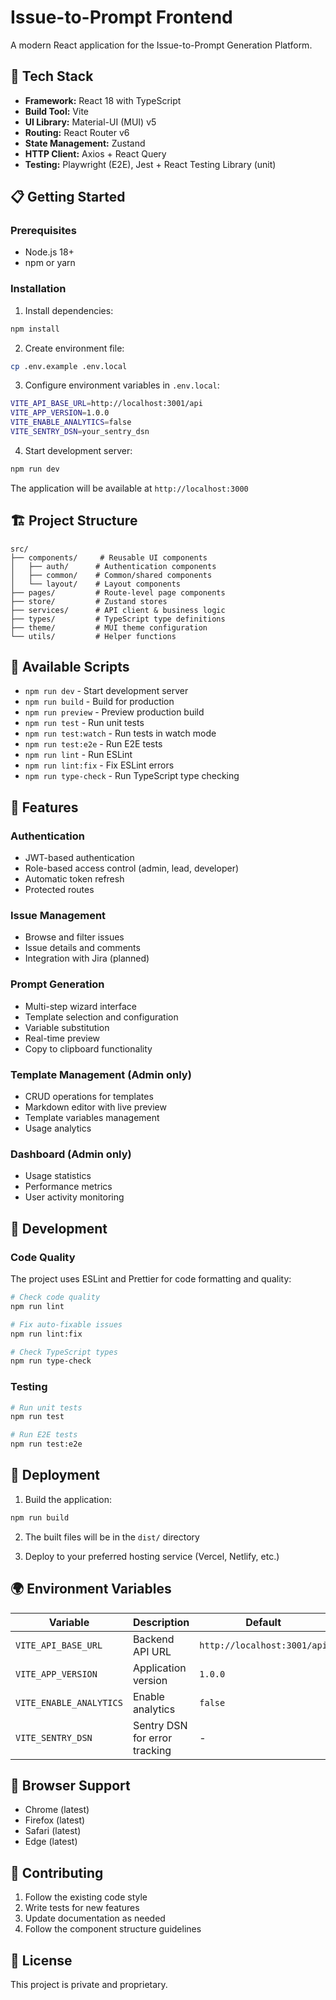 # Issue-to-Prompt Frontend

A modern React application for the Issue-to-Prompt Generation Platform.

## 🚀 Tech Stack

- **Framework:** React 18 with TypeScript
- **Build Tool:** Vite
- **UI Library:** Material-UI (MUI) v5
- **Routing:** React Router v6
- **State Management:** Zustand
- **HTTP Client:** Axios + React Query
- **Testing:** Playwright (E2E), Jest + React Testing Library (unit)

## 📋 Getting Started

### Prerequisites

- Node.js 18+ 
- npm or yarn

### Installation

1. Install dependencies:
```bash
npm install
```

2. Create environment file:
```bash
cp .env.example .env.local
```

3. Configure environment variables in `.env.local`:
```bash
VITE_API_BASE_URL=http://localhost:3001/api
VITE_APP_VERSION=1.0.0
VITE_ENABLE_ANALYTICS=false
VITE_SENTRY_DSN=your_sentry_dsn
```

4. Start development server:
```bash
npm run dev
```

The application will be available at `http://localhost:3000`

## 🏗️ Project Structure

```
src/
├── components/     # Reusable UI components
│   ├── auth/      # Authentication components
│   ├── common/    # Common/shared components
│   └── layout/    # Layout components
├── pages/         # Route-level page components
├── store/         # Zustand stores
├── services/      # API client & business logic
├── types/         # TypeScript type definitions
├── theme/         # MUI theme configuration
└── utils/         # Helper functions
```

## 🧪 Available Scripts

- `npm run dev` - Start development server
- `npm run build` - Build for production
- `npm run preview` - Preview production build
- `npm run test` - Run unit tests
- `npm run test:watch` - Run tests in watch mode
- `npm run test:e2e` - Run E2E tests
- `npm run lint` - Run ESLint
- `npm run lint:fix` - Fix ESLint errors
- `npm run type-check` - Run TypeScript type checking

## 🎨 Features

### Authentication
- JWT-based authentication
- Role-based access control (admin, lead, developer)
- Automatic token refresh
- Protected routes

### Issue Management
- Browse and filter issues
- Issue details and comments
- Integration with Jira (planned)

### Prompt Generation
- Multi-step wizard interface
- Template selection and configuration
- Variable substitution
- Real-time preview
- Copy to clipboard functionality

### Template Management (Admin only)
- CRUD operations for templates
- Markdown editor with live preview
- Template variables management
- Usage analytics

### Dashboard (Admin only)
- Usage statistics
- Performance metrics
- User activity monitoring

## 🔧 Development

### Code Quality

The project uses ESLint and Prettier for code formatting and quality:

```bash
# Check code quality
npm run lint

# Fix auto-fixable issues
npm run lint:fix

# Check TypeScript types
npm run type-check
```

### Testing

```bash
# Run unit tests
npm run test

# Run E2E tests
npm run test:e2e
```

## 🚀 Deployment

1. Build the application:
```bash
npm run build
```

2. The built files will be in the `dist/` directory

3. Deploy to your preferred hosting service (Vercel, Netlify, etc.)

## 🌍 Environment Variables

| Variable | Description | Default |
|----------|-------------|---------|
| `VITE_API_BASE_URL` | Backend API URL | `http://localhost:3001/api` |
| `VITE_APP_VERSION` | Application version | `1.0.0` |
| `VITE_ENABLE_ANALYTICS` | Enable analytics | `false` |
| `VITE_SENTRY_DSN` | Sentry DSN for error tracking | - |

## 📱 Browser Support

- Chrome (latest)
- Firefox (latest)
- Safari (latest)
- Edge (latest)

## 🤝 Contributing

1. Follow the existing code style
2. Write tests for new features
3. Update documentation as needed
4. Follow the component structure guidelines

## 📄 License

This project is private and proprietary. 